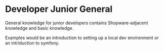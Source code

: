 
# Developer Junior General

General knowledge for junior developers contains Shopware-adjacent knowledge and basic knowledge.

Examples would be an introduction to setting up a local dev environment or an intriduction to symfony.
